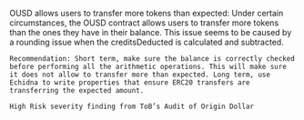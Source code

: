OUSD allows users to transfer more tokens than expected: Under certain circumstances, the OUSD contract allows users to transfer more tokens than the ones they have in their balance. This issue seems to be caused by a rounding issue when the creditsDeducted is calculated and subtracted.

    Recommendation: Short term, make sure the balance is correctly checked before performing all the arithmetic operations. This will make sure it does not allow to transfer more than expected. Long term, use Echidna to write properties that ensure ERC20 transfers are transferring the expected amount.

    High Risk severity finding from ToB’s Audit of Origin Dollar